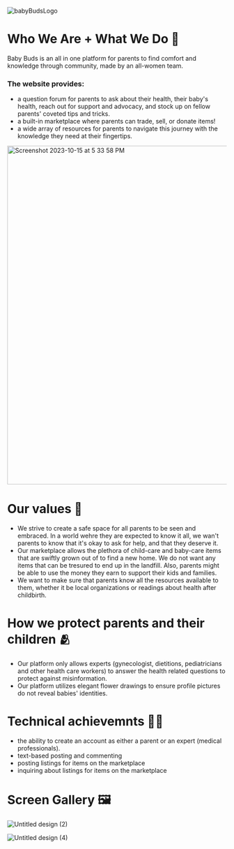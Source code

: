 ![babyBudsLogo](https://github.com/Mandy-cyber/Baby-Buds/assets/63426032/a628213a-39bd-42d2-9e15-a7c37ba654de)

# Who We Are + What We Do 🌱
Baby Buds is an all in one platform for parents to find comfort and knowledge through community, made by an all-women team. 

### The website provides:
- a question forum for parents to ask about their health, their baby's health, reach out for support and advocacy, and stock up on fellow parents' coveted tips and tricks. 
- a built-in marketplace where parents can trade, sell, or donate items!
- a wide array of resources for parents to navigate this journey with the knowledge they need at their fingertips.
<img width="776" alt="Screenshot 2023-10-15 at 5 33 58 PM" src="https://github.com/Mandy-cyber/Baby-Buds/assets/63426032/5eb41c9b-6a76-4d37-8919-3c3024c7df70">

# Our values 🫶
- We strive to create a safe space for all parents to be seen and embraced. In a world wehre they are expected to know it all, we wan't parents to know that it's okay to ask for help, and that they deserve it.
- Our marketplace allows the plethora of child-care and baby-care items that are swiftly grown out of to find a new home. We do not want any items that can be tresured to end up in the landfill. Also, parents might be able to use the money they earn to support their kids and families.
- We want to make sure that parents know all the resources available to them, whether it be local organizations or readings about health after childbirth.

# How we protect parents and their children 🫂
- Our platform only allows experts (gynecologist, dietitions, pediatricians and other health care workers) to answer the health related questions to protect against misinformation.
- Our platform utilizes elegant flower drawings to ensure profile pictures do not reveal babies' identities.

# Technical achievemnts 👩‍💻
- the ability to create an account as either a parent or an expert (medical professionals).
- text-based posting and commenting
- posting listings for items on the marketplace
- inquiring about listings for items on the marketplace

# Screen Gallery 🖼️

![Untitled design (2)](https://github.com/Mandy-cyber/Baby-Buds/assets/63426032/7e7e829d-4812-409a-99d8-184d89aa8aa7)

![Untitled design (4)](https://github.com/Mandy-cyber/Baby-Buds/assets/63426032/a2db736b-fa5a-4c02-8c03-ea0e4afa8fb9)

